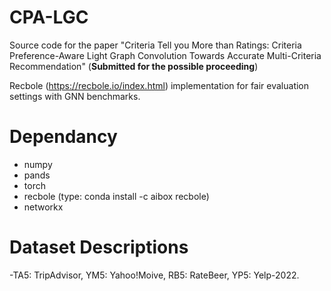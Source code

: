 # CPA-LGC
Source code for the paper "Criteria Tell you More than Ratings:
Criteria Preference-Aware Light Graph Convolution
Towards Accurate Multi-Criteria Recommendation" (**Submitted for the possible proceeding**)

Recbole (https://recbole.io/index.html) implementation for fair evaluation settings with GNN benchmarks.

# Dependancy

- numpy
- pands
- torch
- recbole (type: conda install -c aibox recbole)
- networkx


# Dataset Descriptions
-TA5: TripAdvisor, YM5: Yahoo!Moive, RB5: RateBeer, YP5: Yelp-2022.
